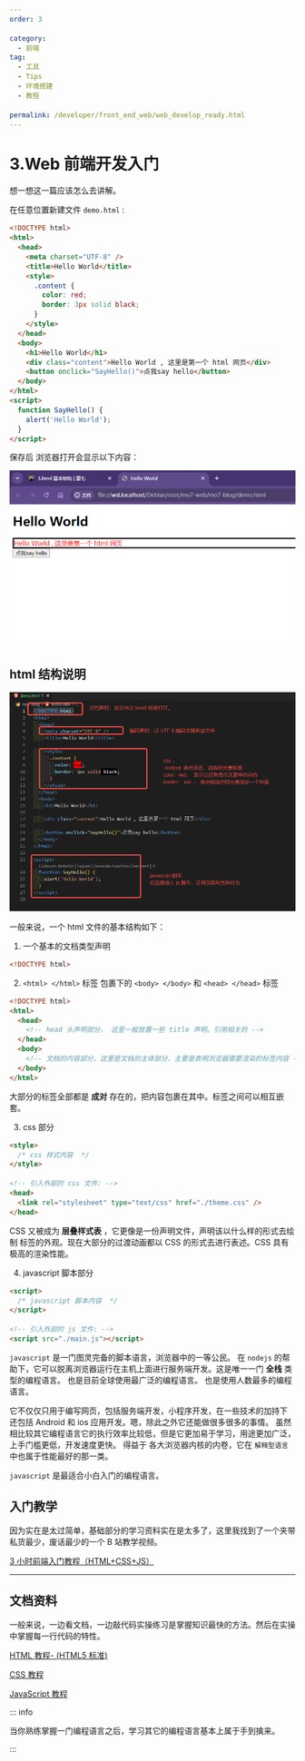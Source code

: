 ```yaml
---
order: 3

category:
  - 前端
tag:
  - 工具
  - Tips
  - 环境搭建
  - 教程

permalink: /developer/front_end_web/web_develop_ready.html
---
```


# 3.Web 前端开发入门

想一想这一篇应该怎么去讲解。

在任意位置新建文件 `demo.html` :

```html title="./demo.html"
<!DOCTYPE html>
<html>
  <head>
    <meta charset="UTF-8" />
    <title>Hello World</title>
    <style>
      .content {
        color: red;
        border: 3px solid black;
      }
    </style>
  </head>
  <body>
    <h1>Hello World</h1>
    <div class="content">Hello World , 这里是第一个 html 网页</div>
    <button onclick="SayHello()">点我say hello</button>
  </body>
</html>
<script>
  function SayHello() {
    alert('Hello World');
  }
</script>
```

保存后 浏览器打开会显示以下内容：

![demo.html 内容](image/html-demo.png)

## html 结构说明

![demo.html 结构说明](image/html-demo-code.png)

一般来说，一个 html 文件的基本结构如下：

1. 一个基本的文档类型声明

```html
<!DOCTYPE html>
```

2. `<html> </html>` 标签 包裹下的 `<body> </body>` 和 `<head> </head>` 标签

```html
<!DOCTYPE html>
<html>
  <head>
    <!-- head 头声明部分， 这里一般放置一些 title 声明。引用相关的 -->
  </head>
  <body>
    <!-- 文档的内容部分，这里是文档的主体部分，主要是表明浏览器需要渲染的标签内容 -->
  </body>
</html>
```

大部分的标签全部都是 **成对** 存在的，把内容包裹在其中。标签之间可以相互嵌套。

3. css 部分

```html
<style>
  /* css 样式内容  */
</style>

<!-- 引入外部的 css 文件: -->
<head>
  <link rel="stylesheet" type="text/css" href="./theme.css" />
</head>
```

CSS 又被成为 **层叠样式表** ，它更像是一份声明文件，声明该以什么样的形式去绘制 标签的外观。现在大部分的过渡动画都以 CSS 的形式去进行表述。CSS 具有极高的渲染性能。

4. javascript 脚本部分

```html
<script>
  /* javascript 脚本内容  */
</script>

<!-- 引入外部的 js 文件: -->
<script src="./main.js"></script>
```

`javascript` 是一门图灵完备的脚本语言，浏览器中的一等公民。
在 `nodejs` 的帮助下，它可以脱离浏览器运行在主机上面进行服务端开发。这是唯一一门 **全栈** 类型的编程语言。
也是目前全球使用最广泛的编程语言。 也是使用人数最多的编程语言。

它不仅仅只用于编写网页，包括服务端开发，小程序开发，在一些技术的加持下 还包括 Android 和 ios 应用开发。嗯，除此之外它还能做很多很多的事情。
虽然相比较其它编程语言它的执行效率比较低，但是它更加易于学习，用途更加广泛，上手门槛更低，开发速度更快。
得益于 各大浏览器内核的内卷，它在 `解释型语言` 中也属于性能最好的那一类。

`javascript` 是最适合小白入门的编程语言。

## 入门教学

因为实在是太过简单，基础部分的学习资料实在是太多了，这里我找到了一个夹带私货最少，废话最少的一个 B 站教学视频。

[3 小时前端入门教程（HTML+CSS+JS）](https://www.bilibili.com/video/BV1BT4y1W7Aw)

<BiliBili bvid="BV1BT4y1W7Aw" />

---

## 文档资料

一般来说，一边看文档，一边敲代码实操练习是掌握知识最快的方法。然后在实操中掌握每一行代码的特性。

[HTML 教程- (HTML5 标准)](https://www.runoob.com/html/html-tutorial.html)

[CSS 教程](https://www.runoob.com/css/css-tutorial.html)

[JavaScript 教程](https://www.runoob.com/js/js-tutorial.html)

::: info

当你熟练掌握一门编程语言之后，学习其它的编程语言基本上属于手到擒来。

:::
